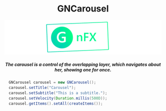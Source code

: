 
<h1 align="center"> GNCarousel</h1>


<p align="center">
  <img src="src/logo.png"  />
</p>


<h5 align="center"> 
  The carousel is a control of the overlapping layer, which navigates about her, showing one for once.
</h5>





```java
  GNCarousel carousel = new GNCarousel();
  carousel.setTitle("Carousel");
  carousel.setSubtitle("This is a subtitle.");
  carousel.setVelocity(Duration.millis(500D));
  carousel.getItems().setAll(createItems());
```

